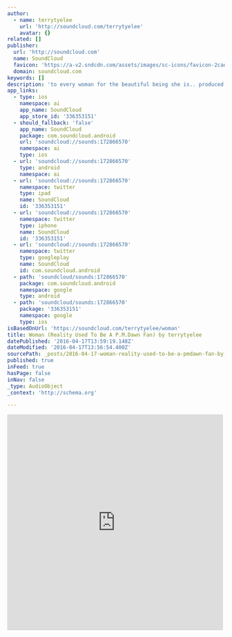 ```yaml
---
author:
  - name: terrytyelee
    url: 'http://soundcloud.com/terrytyelee'
    avatar: {}
related: []
publisher:
  url: 'http://soundcloud.com'
  name: SoundCloud
  favicon: 'https://a-v2.sndcdn.com/assets/images/sc-icons/favicon-2cadd14b.ico'
  domain: soundcloud.com
keywords: []
description: 'to every woman for the beautiful being she is.. produced and mixed by: tye beats: tye keys: dragon guitars: James Kerridge'
app_links:
  - type: ios
    namespace: ai
    app_name: SoundCloud
    app_store_id: '336353151'
  - should_fallback: 'false'
    app_name: SoundCloud
    package: com.soundcloud.android
    url: 'soundcloud://sounds:172866570'
    namespace: ai
    type: ios
  - url: 'soundcloud://sounds:172866570'
    type: android
    namespace: ai
  - url: 'soundcloud://sounds:172866570'
    namespace: twitter
    type: ipad
    name: SoundCloud
    id: '336353151'
  - url: 'soundcloud://sounds:172866570'
    namespace: twitter
    type: iphone
    name: SoundCloud
    id: '336353151'
  - url: 'soundcloud://sounds:172866570'
    namespace: twitter
    type: googleplay
    name: SoundCloud
    id: com.soundcloud.android
  - path: 'soundcloud/sounds:172866570'
    package: com.soundcloud.android
    namespace: google
    type: android
  - path: 'soundcloud/sounds:172866570'
    package: '336353151'
    namespace: google
    type: ios
isBasedOnUrl: 'https://soundcloud.com/terrytyelee/woman'
title: Woman (Reality Used To Be A P.M.Dawn Fan) by terrytyelee
datePublished: '2016-04-17T13:59:19.148Z'
dateModified: '2016-04-17T13:56:54.400Z'
sourcePath: _posts/2016-04-17-woman-reality-used-to-be-a-pmdawn-fan-by-terrytyelee.md
published: true
inFeed: true
hasPage: false
inNav: false
_type: AudioObject
_context: 'http://schema.org'

---
```

<iframe src="https://cdn.embedly.com/widgets/media.html?src=https%3A%2F%2Fw.soundcloud.com%2Fplayer%2F%3Fvisual%3Dtrue%26url%3Dhttp%253A%252F%252Fapi.soundcloud.com%252Ftracks%252F172866570%26show_artwork%3Dtrue&amp;url=https%3A%2F%2Fsoundcloud.com%2Fterrytyelee%2Fwoman&amp;image=http%3A%2F%2Fi1.sndcdn.com%2Fartworks-000134555695-2hiii5-t500x500.jpg&amp;key=b7d04c9b404c499eba89ee7072e1c4f7&amp;type=text%2Fhtml&amp;schema=soundcloud" width="500" height="500" scrolling="no" frameborder="0" allowfullscreen="allowfullscreen" style=""></iframe>